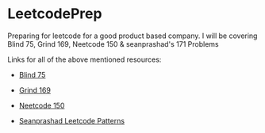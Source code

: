 # LeetcodePrep
Preparing for leetcode for a good product based company. I will be covering Blind 75, Grind 169, Neetcode 150 &amp; seanprashad's 171 Problems

Links for all of the above mentioned resources:

- [Blind 75](https://neetcode.io/practice)

- [Grind 169](https://www.techinterviewhandbook.org/grind75?weeks=17&hours=9&grouping=topics)

- [Neetcode 150](https://neetcode.io/practice)

- [Seanprashad Leetcode Patterns](https://seanprashad.com/leetcode-patterns/)
